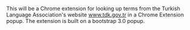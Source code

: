 This will be a Chrome extension for looking up terms from the Turkish Language Association's website www.tdk.gov.tr in a Chrome Extension popup.
The extension is built on a bootstrap 3.0 popup. 